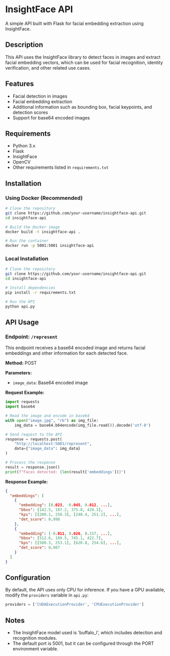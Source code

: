 # InsightFace API

A simple API built with Flask for facial embedding extraction using InsightFace.

## Description

This API uses the InsightFace library to detect faces in images and extract facial embedding vectors, which can be used for facial recognition, identity verification, and other related use cases.

## Features

- Facial detection in images
- Facial embedding extraction
- Additional information such as bounding box, facial keypoints, and detection scores
- Support for base64 encoded images

## Requirements

- Python 3.x
- Flask
- InsightFace
- OpenCV
- Other requirements listed in `requirements.txt`

## Installation

### Using Docker (Recommended)

```bash
# Clone the repository
git clone https://github.com/your-username/insightface-api.git
cd insightface-api

# Build the Docker image
docker build -t insightface-api .

# Run the container
docker run -p 5001:5001 insightface-api
```

### Local Installation

```bash
# Clone the repository
git clone https://github.com/your-username/insightface-api.git
cd insightface-api

# Install dependencies
pip install -r requirements.txt

# Run the API
python api.py
```

## API Usage

### Endpoint: `/represent`

This endpoint receives a base64 encoded image and returns facial embeddings and other information for each detected face.

**Method:** POST

**Parameters:**
- `image_data`: Base64 encoded image

**Request Example:**

```python
import requests
import base64

# Read the image and encode in base64
with open("image.jpg", "rb") as img_file:
    img_data = base64.b64encode(img_file.read()).decode('utf-8')

# Send request to the API
response = requests.post(
    "http://localhost:5001/represent",
    data={"image_data": img_data}
)

# Process the response
result = response.json()
print(f"Faces detected: {len(result['embeddings'])}")
```

**Response Example:**

```json
{
  "embeddings": [
    {
      "embedding": [0.023, -0.045, 0.012, ...],
      "bbox": [142.5, 187.2, 375.8, 420.3],
      "kps": [[200.1, 250.3], [240.4, 251.2], ...],
      "det_score": 0.998
    },
    {
      "embedding": [-0.011, 0.026, 0.157, ...],
      "bbox": [512.6, 189.5, 745.1, 422.7],
      "kps": [[580.3, 253.1], [620.8, 254.6], ...],
      "det_score": 0.987
    }
  ]
}
```

## Configuration

By default, the API uses only CPU for inference. If you have a GPU available, modify the `providers` variable in `api.py`:

```python
providers = ['CUDAExecutionProvider', 'CPUExecutionProvider']
```

## Notes

- The InsightFace model used is 'buffalo_l', which includes detection and recognition modules.
- The default port is 5001, but it can be configured through the PORT environment variable.
